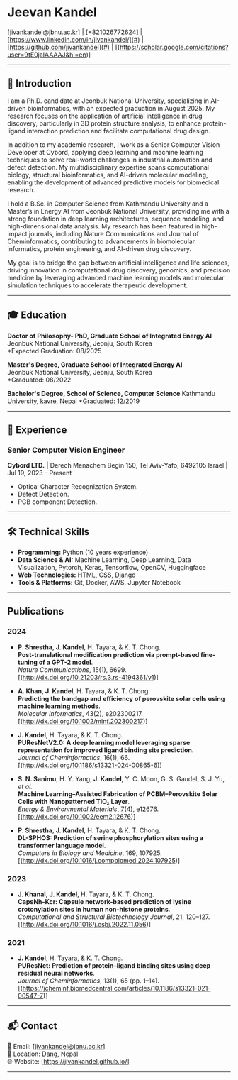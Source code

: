 # Jeevan Kandel

[jivankandel@jbnu.ac.kr] | [+821026772624] | [https://www.linkedin.com/in/jivankandel/](#) | [https://github.com/jivankandel](#) | [(https://scholar.google.com/citations?user=9tE0jaIAAAAJ&hl=en)]

---

## 📌 Introduction

I am a Ph.D. candidate at Jeonbuk National University, specializing in AI-driven bioinformatics, with an expected graduation in August 2025. My research focuses on the application of artificial intelligence in drug discovery, particularly in 3D protein structure analysis, to enhance protein-ligand interaction prediction and facilitate computational drug design.

In addition to my academic research, I work as a Senior Computer Vision Developer at Cybord, applying deep learning and machine learning techniques to solve real-world challenges in industrial automation and defect detection. My multidisciplinary expertise spans computational biology, structural bioinformatics, and AI-driven molecular modeling, enabling the development of advanced predictive models for biomedical research.

I hold a B.Sc. in Computer Science from Kathmandu University and a Master’s in Energy AI from Jeonbuk National University, providing me with a strong foundation in deep learning architectures, sequence modeling, and high-dimensional data analysis. My research has been featured in high-impact journals, including Nature Communications and Journal of Cheminformatics, contributing to advancements in biomolecular informatics, protein engineering, and AI-driven drug discovery.

My goal is to bridge the gap between artificial intelligence and life sciences, driving innovation in computational drug discovery, genomics, and precision medicine by leveraging advanced machine learning models and molecular simulation techniques to accelerate therapeutic development.

---

## 🎓 Education

**Doctor of Philosophy- PhD, Graduate School of Integrated Energy AI**  
Jeonbuk National University, Jeonju, South Korea  
*Expected Graduation: 08/2025

**Master's Degree, Graduate School of Integrated Energy AI**  
Jeonbuk National University, Jeonju, South Korea  
*Graduated: 08/2022

**Bachelor's Degree, School of Science, Computer Science**
Kathmandu University, kavre, Nepal
*Graduated: 12/2019

---

## 💼 Experience

### Senior Computer Vision Engineer  
**Cybord LTD.** | Derech Menachem Begin 150, Tel Aviv-Yafo, 6492105 Israel | Jul 19, 2023 - Present 
- Optical Character Recognization System.
- Defect Detection. 
- PCB component Detection.

---

## 🛠 Technical Skills

- **Programming:** Python (10 years experience)
- **Data Science & AI:** Machine Learning, Deep Learning, Data Visualization, Pytorch, Keras, Tensorflow, OpenCV, Huggingface
- **Web Technologies:** HTML, CSS, Django
- **Tools & Platforms:** Git, Docker, AWS, Jupyter Notebook

---
## Publications  

### 2024  
- **P. Shrestha**, **J. Kandel**, H. Tayara, & K. T. Chong.  
  **Post-translational modification prediction via prompt-based fine-tuning of a GPT-2 model**.  
  *Nature Communications*, 15(1), 6699. [(http://dx.doi.org/10.21203/rs.3.rs-4194361/v1)]  

- **A. Khan**, **J. Kandel**, H. Tayara, & K. T. Chong.  
  **Predicting the bandgap and efficiency of perovskite solar cells using machine learning methods**.  
  *Molecular Informatics*, 43(2), e202300217. [(http://dx.doi.org/10.1002/minf.202300217)]  

- **J. Kandel**, H. Tayara, & K. T. Chong.  
  **PUResNetV2.0: A deep learning model leveraging sparse representation for improved ligand binding site prediction**.  
  *Journal of Cheminformatics*, 16(1), 66. [(http://dx.doi.org/10.1186/s13321-024-00865-6)]  

- **S. N. Sanimu**, H. Y. Yang, **J. Kandel**, Y. C. Moon, G. S. Gaudel, S. J. Yu, *et al.*  
  **Machine Learning–Assisted Fabrication of PCBM–Perovskite Solar Cells with Nanopatterned TiO₂ Layer**.  
  *Energy & Environmental Materials*, 7(4), e12676. [(http://dx.doi.org/10.1002/eem2.12676)]  

- **P. Shrestha**, **J. Kandel**, H. Tayara, & K. T. Chong.  
  **DL-SPHOS: Prediction of serine phosphorylation sites using a transformer language model**.  
  *Computers in Biology and Medicine*, 169, 107925. [(http://dx.doi.org/10.1016/j.compbiomed.2024.107925)]  

### 2023  
- **J. Khanal**, **J. Kandel**, H. Tayara, & K. T. Chong.  
  **CapsNh-Kcr: Capsule network-based prediction of lysine crotonylation sites in human non-histone proteins**.  
  *Computational and Structural Biotechnology Journal*, 21, 120–127. [(http://dx.doi.org/10.1016/j.csbj.2022.11.056)]  

### 2021  
- **J. Kandel**, H. Tayara, & K. T. Chong.  
  **PUResNet: Prediction of protein–ligand binding sites using deep residual neural networks**.  
  *Journal of Cheminformatics*, 13(1), 65 (pp. 1–14). [(https://jcheminf.biomedcentral.com/articles/10.1186/s13321-021-00547-7)]  
---

## 📬 Contact

📧 Email: [jivankandel@jbnu.ac.kr]  
📍 Location: Dang, Nepal  
🌐 Website: [https://jivankandel.github.io/]  

---
